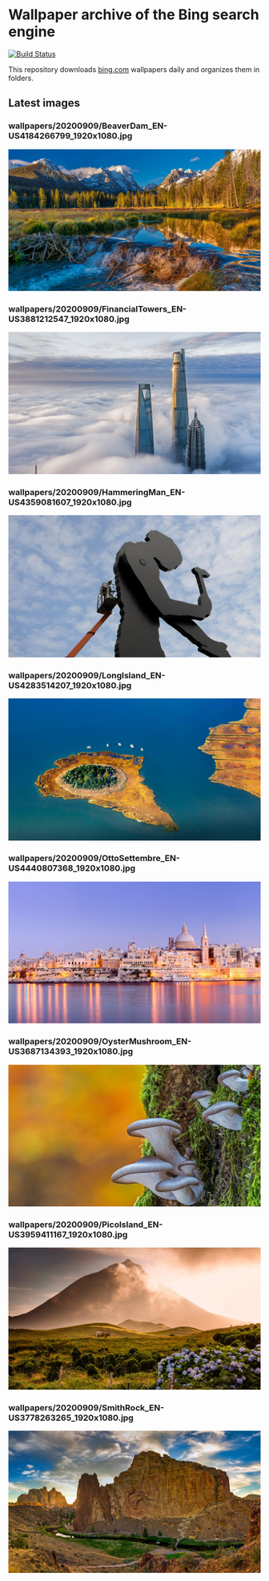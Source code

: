 # Wallpaper archive of the Bing search engine

[![Build Status](https://travis-ci.org/kijart/bing-daily-images-dl.svg?branch=wallpapers)](https://travis-ci.org/kijart/bing-daily-images-dl)

This repository downloads [bing.com](https://www.bing.com) wallpapers daily and organizes them in folders.

## Latest images

<!-- Wallpapers -->

### wallpapers/20200909/BeaverDam_EN-US4184266799_1920x1080.jpg

![wallpapers/20200909/BeaverDam_EN-US4184266799_1920x1080.jpg](wallpapers/20200909/BeaverDam_EN-US4184266799_1920x1080.jpg)

### wallpapers/20200909/FinancialTowers_EN-US3881212547_1920x1080.jpg

![wallpapers/20200909/FinancialTowers_EN-US3881212547_1920x1080.jpg](wallpapers/20200909/FinancialTowers_EN-US3881212547_1920x1080.jpg)

### wallpapers/20200909/HammeringMan_EN-US4359081607_1920x1080.jpg

![wallpapers/20200909/HammeringMan_EN-US4359081607_1920x1080.jpg](wallpapers/20200909/HammeringMan_EN-US4359081607_1920x1080.jpg)

### wallpapers/20200909/LongIsland_EN-US4283514207_1920x1080.jpg

![wallpapers/20200909/LongIsland_EN-US4283514207_1920x1080.jpg](wallpapers/20200909/LongIsland_EN-US4283514207_1920x1080.jpg)

### wallpapers/20200909/OttoSettembre_EN-US4440807368_1920x1080.jpg

![wallpapers/20200909/OttoSettembre_EN-US4440807368_1920x1080.jpg](wallpapers/20200909/OttoSettembre_EN-US4440807368_1920x1080.jpg)

### wallpapers/20200909/OysterMushroom_EN-US3687134393_1920x1080.jpg

![wallpapers/20200909/OysterMushroom_EN-US3687134393_1920x1080.jpg](wallpapers/20200909/OysterMushroom_EN-US3687134393_1920x1080.jpg)

### wallpapers/20200909/PicoIsland_EN-US3959411167_1920x1080.jpg

![wallpapers/20200909/PicoIsland_EN-US3959411167_1920x1080.jpg](wallpapers/20200909/PicoIsland_EN-US3959411167_1920x1080.jpg)

### wallpapers/20200909/SmithRock_EN-US3778263265_1920x1080.jpg

![wallpapers/20200909/SmithRock_EN-US3778263265_1920x1080.jpg](wallpapers/20200909/SmithRock_EN-US3778263265_1920x1080.jpg)

